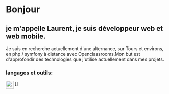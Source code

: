 # Bonjour
## je m'appelle Laurent, je suis développeur web et web mobile.
Je suis en recherche actuellement d'une alternance, sur Tours et environs, en php / symfony à distance
avec Openclassrooms.Mon but est d'approfondir des technologies que j'utilise actuellement dans mes projets.

### langages et outils:

[<img align="left" alt="react" width="25px" src="https://cdn.jsdelivr.net/gh/devicons/devicon@v2.15.1/devicon.min.css">]


